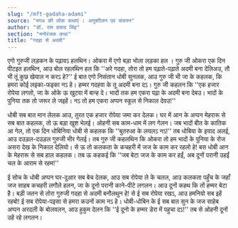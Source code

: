 ```yaml
---
slug: "/mft-gadaha-adami"
source: "मगध की लोक कथाएं : अनुशाीलन एवं संचयन"
author: "डॉ. राम प्रसाद सिंह"
section: "मनोरंजक कथा"
title: "गदहा से अदमी"
---
```

एगो गुरुजी लड़कन के पढ़ावऽ हलथिन। ओकरा में एगो बड़ा भोला लड़का हल । गुरु जी ओकरा एक दिन पीटइत हलथिन, आउ बोल रहलथिन हल कि ''अरे गदहा, तोरा तो हम पढ़ाते-पढ़ाते अदमी बना देलिअउ, तौ भी तूं कुछ खेयाल न करऽ हे?'’ ई बात एगो निसंतान धोबी सुनलक, आउ गुरु जी भी जा के कहलक, कि हमरा कोई लइका-फइका नऽ हे। हम्मर गदहवा के तू अदमी बना दऽ। गुरु जी कहलन कि ''एक हजार रोपेया लगतो, जा के ओके ऊ खुटवा में बान्ह दे। भादों तक हम एकरा पढ़ा के अदमी बना देबउ। भादों के पुनिया तक तो जरूर ले जइहें। नऽ तो हम एकरा अप्पन स्कूल से निकाल देवउ!''

धोबी सब बात मान लेलक आउ, तुरत एक हजार रोपेया जमा कर देलक। घर में आन के अप्पन मेहरारू से सब बात कहलक, तो ऊ बड़ा खुश भेलई। ओहनी सब काम-धाम में लग गेलन। जब भादों बीत के कातिक आ गेल, तो एक दिन धोबिनिया धोबी से कहलक कि ''बुतरुआ के लयलऽ नऽ!'' तब धोबिया के इयाद अलई, आउ दउड़ल-दउड़ल गुरुजी भीर गेलई। तब गुरु जी कहलथिन कि ओकरा तो हम भादों के पुनिया के रोज असरा देख के निकाल देलियो। से ऊ तो कलकता के कचहरी में जज के काम कर रहलो हे! बस धोबी आन के मेहरारू से सब हाल कहलक। तब ऊ कहकई कि ''जब बेटा जज के काम कर हईं, अब दूनों परानी उहईं चल के आराम से रहम!'' 

ई सोच के धोबी अप्पन घर-दुआर सब बेच देलक, आउ सब रोपेया ले के चलल, आउ कलकता पहुँच के जहाँ जज साहब कचहरी लगौले हलन, जा के दूनो परानी काने-पीटे लगलन। आउ दूनों कहथ कि तों हम्मर बेटा है। बड़ी जतन से तोरा गुरुजी गदहा से अदमी बनौलथुन हे! से ई सब रोपेया रखऽ, आउ हमनियो सब इहें रहबो! ई सब रोपेया-पइसा से हमरा कउनों काम नऽ हे। धोबी-धोबिन के ई सब बात सुन के जज साहेब अप्पन अरदली के बोलवलन, आउ हुकुम देलन कि ''ई दूनो के हम्मर डेरा में पहुचा दऽ!'' तब से ओहनी दूनों उहें रहे लगलन। 